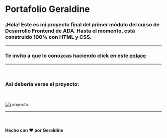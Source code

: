 # Portafolio Geraldine

### ¡Hola! Este es mi proyecto final del primer módulo del curso de Desarrollo Frontend de ADA. Hasta el momento, está construido 100% con **HTML** y **CSS**.

---

### Te invito a que lo conozcas haciendo click en este [enlace](https://KrisGerald_02.github.io/Portafolio-Desarrollo-Web/) 
---

<br> 


### Así debería verse el proyecto:
<br>


![proyecto](./img/capturaportafolio.png)
<br>

---

<br>

#### Hecho con ❤️ por Geraldine